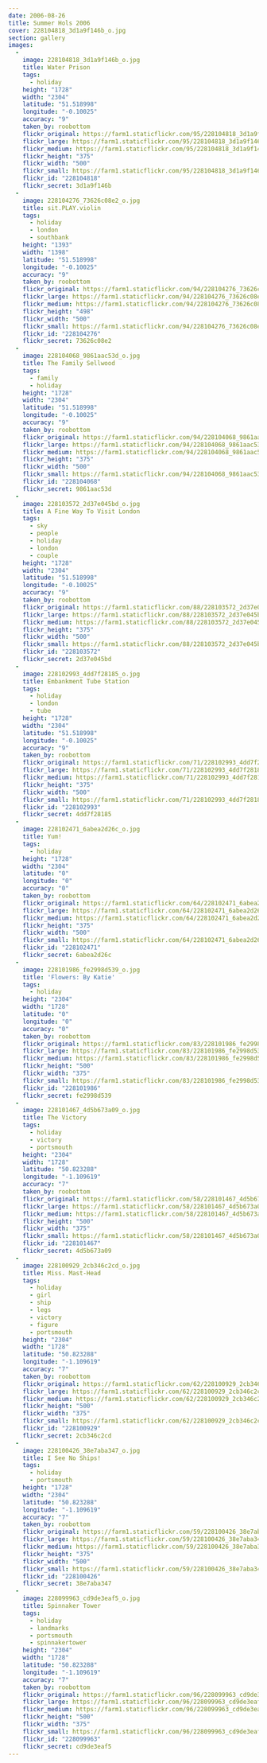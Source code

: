 ```yaml
---
date: 2006-08-26
title: Summer Hols 2006
cover: 228104818_3d1a9f146b_o.jpg
section: gallery
images:
  - 
    image: 228104818_3d1a9f146b_o.jpg
    title: Water Prison
    tags:
      - holiday
    height: "1728"
    width: "2304"
    latitude: "51.518998"
    longitude: "-0.10025"
    accuracy: "9"
    taken_by: roobottom
    flickr_original: https://farm1.staticflickr.com/95/228104818_3d1a9f146b_o.jpg
    flickr_large: https://farm1.staticflickr.com/95/228104818_3d1a9f146b_b.jpg
    flickr_medium: https://farm1.staticflickr.com/95/228104818_3d1a9f146b.jpg
    flickr_height: "375"
    flickr_width: "500"
    flickr_small: https://farm1.staticflickr.com/95/228104818_3d1a9f146b_m.jpg
    flickr_id: "228104818"
    flickr_secret: 3d1a9f146b
  - 
    image: 228104276_73626c08e2_o.jpg
    title: sit.PLAY.violin
    tags:
      - holiday
      - london
      - southbank
    height: "1393"
    width: "1398"
    latitude: "51.518998"
    longitude: "-0.10025"
    accuracy: "9"
    taken_by: roobottom
    flickr_original: https://farm1.staticflickr.com/94/228104276_73626c08e2_o.jpg
    flickr_large: https://farm1.staticflickr.com/94/228104276_73626c08e2_b.jpg
    flickr_medium: https://farm1.staticflickr.com/94/228104276_73626c08e2.jpg
    flickr_height: "498"
    flickr_width: "500"
    flickr_small: https://farm1.staticflickr.com/94/228104276_73626c08e2_m.jpg
    flickr_id: "228104276"
    flickr_secret: 73626c08e2
  - 
    image: 228104068_9861aac53d_o.jpg
    title: The Family Sellwood
    tags:
      - family
      - holiday
    height: "1728"
    width: "2304"
    latitude: "51.518998"
    longitude: "-0.10025"
    accuracy: "9"
    taken_by: roobottom
    flickr_original: https://farm1.staticflickr.com/94/228104068_9861aac53d_o.jpg
    flickr_large: https://farm1.staticflickr.com/94/228104068_9861aac53d_b.jpg
    flickr_medium: https://farm1.staticflickr.com/94/228104068_9861aac53d.jpg
    flickr_height: "375"
    flickr_width: "500"
    flickr_small: https://farm1.staticflickr.com/94/228104068_9861aac53d_m.jpg
    flickr_id: "228104068"
    flickr_secret: 9861aac53d
  - 
    image: 228103572_2d37e045bd_o.jpg
    title: A Fine Way To Visit London
    tags:
      - sky
      - people
      - holiday
      - london
      - couple
    height: "1728"
    width: "2304"
    latitude: "51.518998"
    longitude: "-0.10025"
    accuracy: "9"
    taken_by: roobottom
    flickr_original: https://farm1.staticflickr.com/88/228103572_2d37e045bd_o.jpg
    flickr_large: https://farm1.staticflickr.com/88/228103572_2d37e045bd_b.jpg
    flickr_medium: https://farm1.staticflickr.com/88/228103572_2d37e045bd.jpg
    flickr_height: "375"
    flickr_width: "500"
    flickr_small: https://farm1.staticflickr.com/88/228103572_2d37e045bd_m.jpg
    flickr_id: "228103572"
    flickr_secret: 2d37e045bd
  - 
    image: 228102993_4dd7f28185_o.jpg
    title: Embankment Tube Station
    tags:
      - holiday
      - london
      - tube
    height: "1728"
    width: "2304"
    latitude: "51.518998"
    longitude: "-0.10025"
    accuracy: "9"
    taken_by: roobottom
    flickr_original: https://farm1.staticflickr.com/71/228102993_4dd7f28185_o.jpg
    flickr_large: https://farm1.staticflickr.com/71/228102993_4dd7f28185_b.jpg
    flickr_medium: https://farm1.staticflickr.com/71/228102993_4dd7f28185.jpg
    flickr_height: "375"
    flickr_width: "500"
    flickr_small: https://farm1.staticflickr.com/71/228102993_4dd7f28185_m.jpg
    flickr_id: "228102993"
    flickr_secret: 4dd7f28185
  - 
    image: 228102471_6abea2d26c_o.jpg
    title: Yum!
    tags:
      - holiday
    height: "1728"
    width: "2304"
    latitude: "0"
    longitude: "0"
    accuracy: "0"
    taken_by: roobottom
    flickr_original: https://farm1.staticflickr.com/64/228102471_6abea2d26c_o.jpg
    flickr_large: https://farm1.staticflickr.com/64/228102471_6abea2d26c_b.jpg
    flickr_medium: https://farm1.staticflickr.com/64/228102471_6abea2d26c.jpg
    flickr_height: "375"
    flickr_width: "500"
    flickr_small: https://farm1.staticflickr.com/64/228102471_6abea2d26c_m.jpg
    flickr_id: "228102471"
    flickr_secret: 6abea2d26c
  - 
    image: 228101986_fe2998d539_o.jpg
    title: 'Flowers: By Katie'
    tags:
      - holiday
    height: "2304"
    width: "1728"
    latitude: "0"
    longitude: "0"
    accuracy: "0"
    taken_by: roobottom
    flickr_original: https://farm1.staticflickr.com/83/228101986_fe2998d539_o.jpg
    flickr_large: https://farm1.staticflickr.com/83/228101986_fe2998d539_b.jpg
    flickr_medium: https://farm1.staticflickr.com/83/228101986_fe2998d539.jpg
    flickr_height: "500"
    flickr_width: "375"
    flickr_small: https://farm1.staticflickr.com/83/228101986_fe2998d539_m.jpg
    flickr_id: "228101986"
    flickr_secret: fe2998d539
  - 
    image: 228101467_4d5b673a09_o.jpg
    title: The Victory
    tags:
      - holiday
      - victory
      - portsmouth
    height: "2304"
    width: "1728"
    latitude: "50.823288"
    longitude: "-1.109619"
    accuracy: "7"
    taken_by: roobottom
    flickr_original: https://farm1.staticflickr.com/58/228101467_4d5b673a09_o.jpg
    flickr_large: https://farm1.staticflickr.com/58/228101467_4d5b673a09_b.jpg
    flickr_medium: https://farm1.staticflickr.com/58/228101467_4d5b673a09.jpg
    flickr_height: "500"
    flickr_width: "375"
    flickr_small: https://farm1.staticflickr.com/58/228101467_4d5b673a09_m.jpg
    flickr_id: "228101467"
    flickr_secret: 4d5b673a09
  - 
    image: 228100929_2cb346c2cd_o.jpg
    title: Miss. Mast-Head
    tags:
      - holiday
      - girl
      - ship
      - legs
      - victory
      - figure
      - portsmouth
    height: "2304"
    width: "1728"
    latitude: "50.823288"
    longitude: "-1.109619"
    accuracy: "7"
    taken_by: roobottom
    flickr_original: https://farm1.staticflickr.com/62/228100929_2cb346c2cd_o.jpg
    flickr_large: https://farm1.staticflickr.com/62/228100929_2cb346c2cd_b.jpg
    flickr_medium: https://farm1.staticflickr.com/62/228100929_2cb346c2cd.jpg
    flickr_height: "500"
    flickr_width: "375"
    flickr_small: https://farm1.staticflickr.com/62/228100929_2cb346c2cd_m.jpg
    flickr_id: "228100929"
    flickr_secret: 2cb346c2cd
  - 
    image: 228100426_38e7aba347_o.jpg
    title: I See No Ships!
    tags:
      - holiday
      - portsmouth
    height: "1728"
    width: "2304"
    latitude: "50.823288"
    longitude: "-1.109619"
    accuracy: "7"
    taken_by: roobottom
    flickr_original: https://farm1.staticflickr.com/59/228100426_38e7aba347_o.jpg
    flickr_large: https://farm1.staticflickr.com/59/228100426_38e7aba347_b.jpg
    flickr_medium: https://farm1.staticflickr.com/59/228100426_38e7aba347.jpg
    flickr_height: "375"
    flickr_width: "500"
    flickr_small: https://farm1.staticflickr.com/59/228100426_38e7aba347_m.jpg
    flickr_id: "228100426"
    flickr_secret: 38e7aba347
  - 
    image: 228099963_cd9de3eaf5_o.jpg
    title: Spinnaker Tower
    tags:
      - holiday
      - landmarks
      - portsmouth
      - spinnakertower
    height: "2304"
    width: "1728"
    latitude: "50.823288"
    longitude: "-1.109619"
    accuracy: "7"
    taken_by: roobottom
    flickr_original: https://farm1.staticflickr.com/96/228099963_cd9de3eaf5_o.jpg
    flickr_large: https://farm1.staticflickr.com/96/228099963_cd9de3eaf5_b.jpg
    flickr_medium: https://farm1.staticflickr.com/96/228099963_cd9de3eaf5.jpg
    flickr_height: "500"
    flickr_width: "375"
    flickr_small: https://farm1.staticflickr.com/96/228099963_cd9de3eaf5_m.jpg
    flickr_id: "228099963"
    flickr_secret: cd9de3eaf5
---
```

